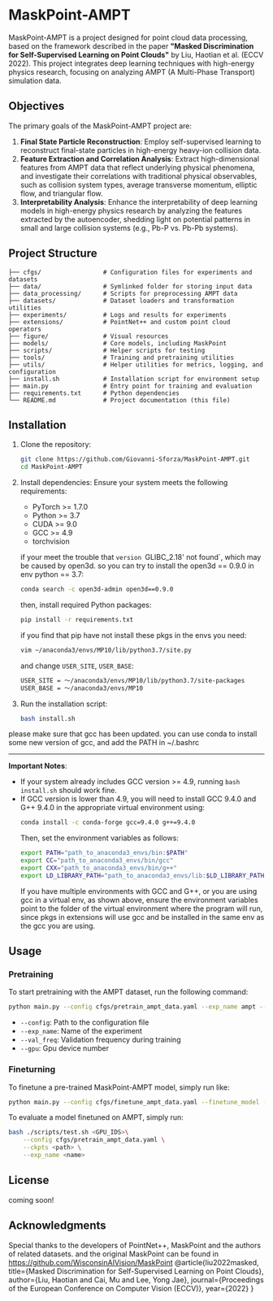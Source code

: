 # MaskPoint-AMPT

MaskPoint-AMPT is a project designed for point cloud data processing, based on the framework described in the paper **"Masked Discrimination for Self-Supervised Learning on Point Clouds"** by Liu, Haotian et al. (ECCV 2022). This project integrates deep learning techniques with high-energy physics research, focusing on analyzing AMPT (A Multi-Phase Transport) simulation data.

## Objectives

The primary goals of the MaskPoint-AMPT project are:

1. **Final State Particle Reconstruction**: Employ self-supervised learning to reconstruct final-state particles in high-energy heavy-ion collision data.
2. **Feature Extraction and Correlation Analysis**: Extract high-dimensional features from AMPT data that reflect underlying physical phenomena, and investigate their correlations with traditional physical observables, such as collision system types, average transverse momentum, elliptic flow, and triangular flow.
3. **Interpretability Analysis**: Enhance the interpretability of deep learning models in high-energy physics research by analyzing the features extracted by the autoencoder, shedding light on potential patterns in small and large collision systems (e.g., Pb-P vs. Pb-Pb systems).

## Project Structure

```
├── cfgs/                 # Configuration files for experiments and datasets
├── data/                 # Symlinked folder for storing input data
├── data_processing/      # Scripts for preprocessing AMPT data
├── datasets/             # Dataset loaders and transformation utilities
├── experiments/          # Logs and results for experiments
├── extensions/           # PointNet++ and custom point cloud operators
├── figure/               # Visual resources
├── models/               # Core models, including MaskPoint
├── scripts/              # Helper scripts for testing
├── tools/                # Training and pretraining utilities
├── utils/                # Helper utilities for metrics, logging, and configuration
├── install.sh            # Installation script for environment setup
├── main.py               # Entry point for training and evaluation
├── requirements.txt      # Python dependencies
└── README.md             # Project documentation (this file)
```

## Installation

1. Clone the repository:
   ```bash
   git clone https://github.com/Giovanni-Sforza/MaskPoint-AMPT.git
   cd MaskPoint-AMPT
   ```

2. Install dependencies:
   Ensure your system meets the following requirements:
   - PyTorch >= 1.7.0
   - Python >= 3.7
   - CUDA >= 9.0
   - GCC >= 4.9
   - torchvision

   if your meet the trouble that `version `GLIBC_2.18' not found`, which may be caused by open3d. so you can try to install the open3d == 0.9.0 in env python == 3.7:
   ```bash
   conda search -c open3d-admin open3d==0.9.0
   ```

   then, install required Python packages:
   ```bash
   pip install -r requirements.txt
   ```

   if you find that pip have not install these pkgs in the envs you need:
   ```bash
   vim ~/anaconda3/envs/MP10/lib/python3.7/site.py
   ```

   and change `USER_SITE`, `USER_BASE`:
   ```bash
   USER_SITE = ～/anaconda3/envs/MP10/lib/python3.7/site-packages
   USER_BASE = ～/anaconda3/envs/MP10
   ```

3. Run the installation script:
   ```bash
   bash install.sh
   ```
please make sure that gcc has been updated. you can use conda to install some new version of gcc, and add the PATH in ~/.bashrc

---
**Important Notes**:
   - If your system already includes GCC version >= 4.9, running `bash install.sh` should work fine.
   - If GCC version is lower than 4.9, you will need to install GCC 9.4.0 and G++ 9.4.0 in the appropriate virtual environment using:
     ```bash
     conda install -c conda-forge gcc=9.4.0 g++=9.4.0
     ```
     Then, set the environment variables as follows:
     ```bash
     export PATH="path_to_anaconda3_envs/bin:$PATH"
     export CC="path_to_anaconda3_envs/bin/gcc"
     export CXX="path_to_anaconda3_envs/bin/g++"
     export LD_LIBRARY_PATH="path_to_anaconda3_envs/lib:$LD_LIBRARY_PATH"
     ```
     If you have multiple environments with GCC and G++, or you are using gcc in a virtual env, as shown above, ensure the environment variables point to the folder of the virtual environment where the program will run, since pkgs in extensions will use gcc and be installed in the same env as the gcc you are using. 


## Usage

### Pretraining
To start pretraining with the AMPT dataset, run the following command:
```bash
python main.py --config cfgs/pretrain_ampt_data.yaml --exp_name ampt --val_freq 10 --gpu 0
```

- `--config`: Path to the configuration file
- `--exp_name`: Name of the experiment
- `--val_freq`: Validation frequency during training
- `--gpu`: Gpu device number
### Fineturning

To finetune a pre-trained MaskPoint-AMPT model, simply run like:
```bash
python main.py --config cfgs/finetune_ampt_data.yaml --finetune_model --ckpts experiments/pretrain_ampt_data/ampt/ckpt-last.pth --exp_name ampt_data --gpu 0
```

To evaluate a model finetuned on AMPT, simply run:
```bash
bash ./scripts/test.sh <GPU_IDS>\
    --config cfgs/pretrain_ampt_data.yaml \
    --ckpts <path> \
    --exp_name <name>
```

## License
coming soon!

## Acknowledgments
Special thanks to the developers of PointNet++, MaskPoint and the authors of related datasets. and the original MaskPoint can be found in https://github.com/WisconsinAIVision/MaskPoint
@article{liu2022masked,
  title={Masked Discrimination for Self-Supervised Learning on Point Clouds},
  author={Liu, Haotian and Cai, Mu and Lee, Yong Jae},
  journal={Proceedings of the European Conference on Computer Vision (ECCV)},
  year={2022}
}
